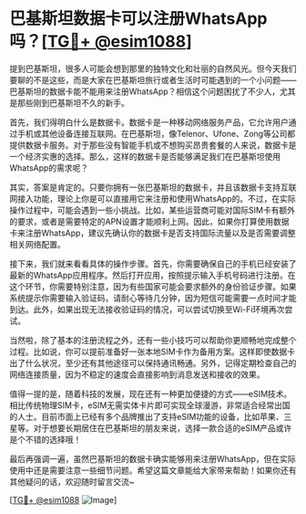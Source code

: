# 巴基斯坦数据卡可以注册WhatsApp吗？[[TG💪+ @esim1088](https://t.me/s/esim1088)]

提到巴基斯坦，很多人可能会想到那里的独特文化和壮丽的自然风光。但今天我们要聊的不是这些，而是大家在巴基斯坦旅行或者生活时可能遇到的一个小问题——巴基斯坦的数据卡能不能用来注册WhatsApp？相信这个问题困扰了不少人，尤其是那些刚到巴基斯坦不久的新手。

首先，我们得明白什么是数据卡。数据卡是一种移动网络服务产品，它允许用户通过手机或其他设备连接互联网。在巴基斯坦，像Telenor、Ufone、Zong等公司都提供数据卡服务。对于那些没有智能手机或不想购买昂贵套餐的人来说，数据卡是一个经济实惠的选择。那么，这样的数据卡是否能够满足我们在巴基斯坦使用WhatsApp的需求呢？

其实，答案是肯定的。只要你拥有一张巴基斯坦的数据卡，并且该数据卡支持互联网接入功能，理论上你是可以直接用它来注册和使用WhatsApp的。不过，在实际操作过程中，可能会遇到一些小挑战。比如，某些运营商可能对国际SIM卡有额外的要求，或者是需要特定的APN设置才能顺利上网。因此，如果你打算使用数据卡来注册WhatsApp，建议先确认你的数据卡是否支持国际流量以及是否需要调整相关网络配置。

接下来，我们就来看看具体的操作步骤。首先，你需要确保自己的手机已经安装了最新的WhatsApp应用程序。然后打开应用，按照提示输入手机号码进行注册。在这个环节，你需要特别注意，因为有些国家可能会要求额外的身份验证步骤。如果系统提示你需要输入验证码，请耐心等待几分钟，因为短信可能需要一点时间才能到达。此外，如果出现无法接收验证码的情况，可以尝试切换至Wi-Fi环境再次尝试。

当然啦，除了基本的注册流程之外，还有一些小技巧可以帮助你更顺畅地完成整个过程。比如说，你可以提前准备好一张本地SIM卡作为备用方案。这样即使数据卡出了什么状况，至少还有其他途径可以保持通讯畅通。另外，记得定期检查自己的网络连接质量，因为不稳定的速度会直接影响到消息发送和接收的效果。

值得一提的是，随着科技的发展，现在还有一种更加便捷的方式——eSIM技术。相比传统物理SIM卡，eSIM无需实体卡片即可实现全球漫游，非常适合经常出国的人士。目前市面上已经有多个品牌推出了支持eSIM功能的设备，比如苹果、三星等。对于想要长期居住在巴基斯坦的朋友来说，选择一款合适的eSIM产品或许是个不错的选择哦！

最后再强调一遍，虽然巴基斯坦的数据卡确实能够用来注册WhatsApp，但在实际使用中还是需要注意一些细节问题。希望这篇文章能给大家带来帮助！如果你还有其他疑问的话，欢迎随时留言交流~

[[TG💪+ @esim1088](https://t.me/s/esim1088) ![Image](https://i.postimg.cc/4NQfJmqS/Snipaste-2025-05-13-00-14-12.png)]